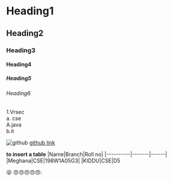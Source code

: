 # Heading1
## Heading2
### Heading3
#### Heading4
##### Heading5
###### Heading6
1.Vrsec  
  a. cse                
       A.java  
   b.it
    
 
![github](https://www.pullrequest.com/blog/github-code-review-service/images/github-logo_hub2899c31b6ca7aed8d6a218f0e752fe4_46649_1200x1200_fill_box_center_2.png)
[github link](https://github.com/)

**to insert a table**
|Name|Branch|Roll no|
|----------|-------|------|
|Meghana|CSE|198W1A05G3|
|KIDDU|CSE|D5


:stuck_out_tongue_closed_eyes:
:angry::angry::angry::angry::angry::
